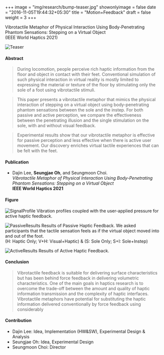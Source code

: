 +++
image = "img/research/bump-teaser.jpg"
showonlyimage = false
date = "2016-11-05T19:44:32+05:30"
title = "Motion+Feedback"
draft = false
weight = 3
+++

Vibrotactile Metaphor of Physical Interaction Using Body-Penetrating Phantom Sensations: Stepping on a Virtual Object<br>(IEEE World Haptics 2021)
<!--more-->

![Teaser][1]

#### Abstract
> During locomotion, people perceive rich haptic information from the floor and object in contact with their feet. Conventional simulation of such physical interaction in virtual reality is mostly limited to expressing the material or texture of the floor by stimulating only the sole of a foot using vibrotactile stimuli. 

>This paper presents a vibrotactile metaphor that mimics the physical interaction of stepping on a virtual object using body-penetrating phantom sensations between the sole and the instep. For both passive and active perception, we compare the effectiveness between the penetrating illusion and the single stimulation on the sole, with and without visual feedback. 

>Experimental results show that our vibrotactile metaphor is effective for passive perception and less effective when there is active user movement. Our discovery enriches virtual tactile experiences that can be felt with the feet.

#### Publication
* Dajin Lee, **Seungjae Oh**, and Seungmoon Choi.<br>*Vibrotactile Metaphor of Physical Interaction Using Body-Penetrating Phantom Sensations: Stepping on a Virtual Object*<br>**IEEE World Haptics 2021**

#### Figure
![SignalProfile][2]
Vibration profiles coupled with the user-applied pressure for active haptic feedback.<br>

![PassiveResults][3]
Results of Passive Haptic Feedback. We asked participants that the tactile sensation feels as if the virtual object moved into and out of the foot.<br>
(H: Haptic Only; V+H: Visual+Haptic) & (S: Sole Only; S+I: Sole+Instep)<br>

![ActiveResults][4]
Results of Active Haptic Feedback.

#### Conclusion
> Vibrotactile feedback is suitable for delivering surface
characteristics but has been behind force feedback in delivering
volumetric characteristics. One of the main goals in
haptics research is to overcome the trade-off between the
amount and quality of haptic information transmission and
the complexity of haptic interfaces. Vibrotactile metaphors
have potential for substituting the haptic information delivered
conventionally by force feedback using considerably

#### Contribution
* Dajin Lee: Idea, Implementation (HW&SW), Experimental Design & Analysis
* Seungjae Oh: Idea, Experimental Design
* Seungmoon Choi: Director

[1]: /img/research/bump-teaser.jpg
[2]: /img/research/bump-profiles.jpg
[3]: /img/research/bump-passive.jpg
[4]: /img/research/bump-active.jpg

